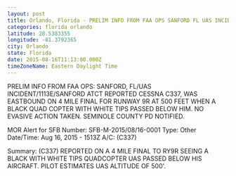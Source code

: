 ```yaml
---
layout: post
title: Orlando, Florida - PRELIM INFO FROM FAA OPS SANFORD FL UAS INCIDENT 1113E SANFORD ATCT REPORTED CESSNA C337
categories: florida orlando
latitude: 28.5383355
longitude: -81.3792365
city: Orlando
state: Florida
date: 2015-08-16T11:13:00.000Z
timeZoneName: Eastern Daylight Time
---
```


PRELIM INFO FROM FAA OPS: SANFORD, FL/UAS INCIDENT/1113E/SANFORD ATCT REPORTED  CESSNA C337, WAS EASTBOUND ON 4 MILE FINAL FOR RUNWAY 9R AT 500 FEET WHEN A BLACK QUAD COPTER WITH WHITE TIPS PASSED BELOW HIM. NO EVASIVE ACTION TAKEN. SEMINOLE COUNTY PD NOTIFIED.

MOR Alert for SFB
Number: SFB-M-2015/08/16-0001
Type: Other
Date/Time: Aug 16, 2015 - 1513Z
A/C: (C337)

Summary: (C337) REPORTED ON A 4 MILE FINAL TO RY9R SEEING A BLACK WITH WHITE TIPS QUADCOPTER UAS PASSED BELOW HIS AIRCRAFT. PILOT ESTIMATES UAS ALTITUDE OF 500'.